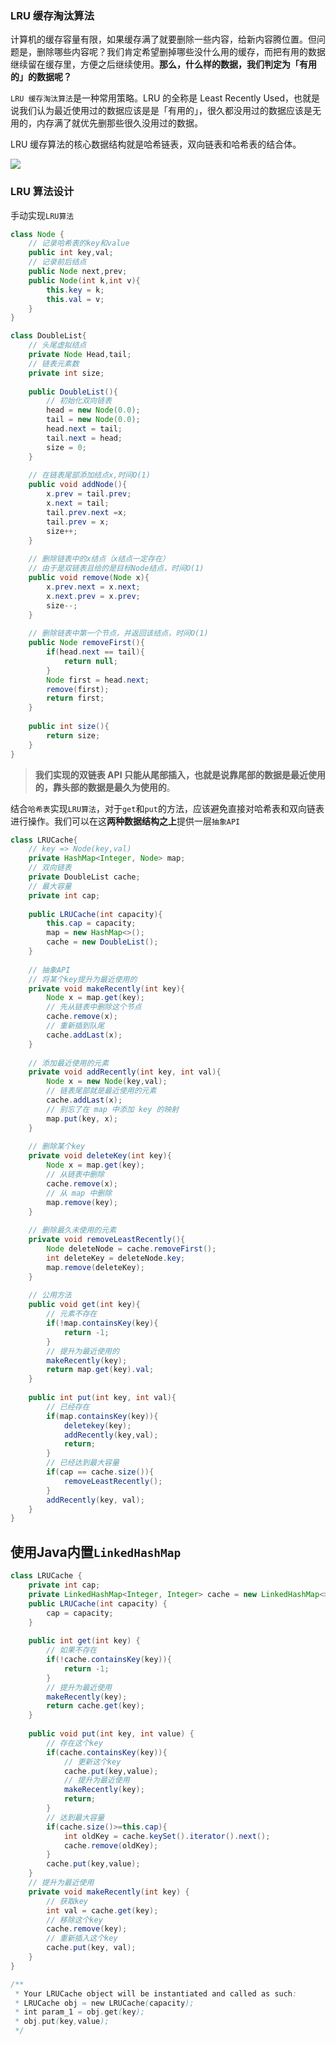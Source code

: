 ### LRU 缓存淘汰算法

计算机的缓存容量有限，如果缓存满了就要删除一些内容，给新内容腾位置。但问题是，删除哪些内容呢？我们肯定希望删掉哪些没什么用的缓存，而把有用的数据继续留在缓存里，方便之后继续使用。**那么，什么样的数据，我们判定为「有用的」的数据呢？**

`LRU 缓存淘汰算法`是一种常用策略。LRU 的全称是 Least Recently Used，也就是说我们认为最近使用过的数据应该是是「有用的」，很久都没用过的数据应该是无用的，内存满了就优先删那些很久没用过的数据。

LRU 缓存算法的核心数据结构就是哈希链表，双向链表和哈希表的结合体。

![](https://raw.githubusercontent.com/Merlin218/image-storage/master/picGo/202201141549456.png)

### LRU 算法设计

手动实现`LRU算法`

```java
class Node {
	// 记录哈希表的key和value
	public int key,val;
	// 记录前后结点
	public Node next,prev;
	public Node(int k,int v){
		this.key = k;
		this.val = v;
	}
}

class DoubleList{
	// 头尾虚拟结点
	private Node Head,tail;
	// 链表元素数
	private int size;
	
	public DoubleList(){
		// 初始化双向链表
		head = new Node(0.0);
		tail = new Node(0.0);
		head.next = tail;
		tail.next = head;
		size = 0;
	}
	
	// 在链表尾部添加结点x,时间O(1)
	public void addNode(){
		x.prev = tail.prev;
		x.next = tail;
		tail.prev.next =x;
		tail.prev = x;
		size++;
	}
	
	// 删除链表中的x结点（x结点一定存在）
	// 由于是双链表且给的是目标Node结点，时间O(1)
	public void remove(Node x){
		x.prev.next = x.next;
		x.next.prev = x.prev;
		size--;
	}
	
	// 删除链表中第一个节点，并返回该结点，时间O(1)
	public Node removeFirst(){
		if(head.next == tail){
			return null;
		}
		Node first = head.next;
		remove(first);
		return first;
	}
	
	public int size(){
		return size;
	}
}

```
>**我们实现的双链表 API 只能从尾部插入，也就是说靠尾部的数据是最近使用的，靠头部的数据是最久为使用的**。

结合`哈希表`实现`LRU算法`，对于`get`和`put`的方法，应该避免直接对哈希表和双向链表进行操作。我们可以在这**两种数据结构之上**提供一层`抽象API`

```java
class LRUCache{
	// key => Node(key,val)
	private HashMap<Integer, Node> map;
	// 双向链表
	private DoubleList cache;
	// 最大容量
	private int cap;
	
	public LRUCache(int capacity){
		this.cap = capacity;
		map = new HashMap<>();
		cache = new DoubleList();
	}
	
	// 抽象API
	// 将某个key提升为最近使用的
	private void makeRecently(int key){
		Node x = map.get(key);
		// 先从链表中删除这个节点
    	cache.remove(x);
    	// 重新插到队尾
    	cache.addLast(x);
	}
	
	// 添加最近使用的元素
	private void addRecently(int key, int val){
		Node x = new Node(key,val);
		// 链表尾部就是最近使用的元素
    	cache.addLast(x);
    	// 别忘了在 map 中添加 key 的映射
    	map.put(key, x);
	}
	
	// 删除某个key
	private void deleteKey(int key){
		Node x = map.get(key);
		// 从链表中删除
   	 	cache.remove(x);
    	// 从 map 中删除
    	map.remove(key);
	}
	
	// 删除最久未使用的元素
	private void removeLeastRecently(){
		Node deleteNode = cache.removeFirst();
		int deleteKey = deleteNode.key;
		map.remove(deleteKey);
	}
	
	// 公用方法
	public void get(int key){
		// 元素不存在
		if(!map.containsKey(key){
			return -1;
		}
		// 提升为最近使用的
		makeRecently(key);
		return map.get(key).val;
	}
	
	public int put(int key, int val){
		// 已经存在
		if(map.containsKey(key)){
			deletekey(key);
			addRecently(key,val);
			return;
		}
		// 已经达到最大容量
		if(cap == cache.size()){
			removeLeastRecently();
		}
		addRecently(key, val);
	}
}
```

## 使用Java内置`LinkedHashMap`

```java
class LRUCache {
    private int cap;
    private LinkedHashMap<Integer, Integer> cache = new LinkedHashMap<>();
    public LRUCache(int capacity) {
        cap = capacity;
    }
    
    public int get(int key) {
        // 如果不存在
        if(!cache.containsKey(key)){
            return -1;
        }
        // 提升为最近使用
        makeRecently(key);
        return cache.get(key);
    }
    
    public void put(int key, int value) {
        // 存在这个key
        if(cache.containsKey(key)){
            // 更新这个key
            cache.put(key,value);
            // 提升为最近使用
            makeRecently(key);
            return;
        }
        // 达到最大容量
        if(cache.size()>=this.cap){
            int oldKey = cache.keySet().iterator().next();
            cache.remove(oldKey);
        }
        cache.put(key,value);
    }
    // 提升为最近使用
    private void makeRecently(int key) {
        // 获取key
        int val = cache.get(key);
        // 移除这个key
        cache.remove(key);
        // 重新插入这个key
        cache.put(key, val);
    }
}

/**
 * Your LRUCache object will be instantiated and called as such:
 * LRUCache obj = new LRUCache(capacity);
 * int param_1 = obj.get(key);
 * obj.put(key,value);
 */
```